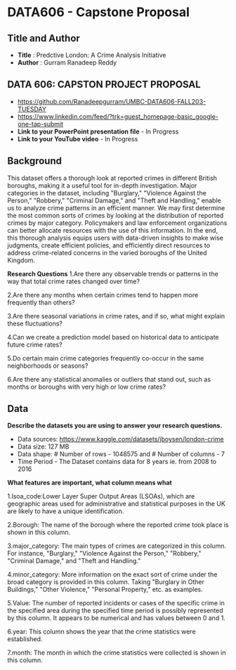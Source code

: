 # DATA606 - Capstone Proposal 

## Title and Author
- **Title** : Predctive London: A Crime Analysis Initiative
- **Author** : Gurram Ranadeep Reddy
## DATA 606: CAPSTON PROJECT PROPOSAL
- https://github.com/Ranadeepgurram/UMBC-DATA606-FALL203-TUESDAY
- https://www.linkedin.com/feed/?trk=guest_homepage-basic_google-one-tap-submit
- **Link to your PowerPoint presentation file** - In Progress
- **Link to your YouTube video** - In Progress

    
## Background
This dataset offers a thorough look at reported crimes in different British boroughs, making it a useful tool for in-depth investigation. Major categories in the dataset, including "Burglary," "Violence Against the Person," "Robbery," "Criminal Damage," and "Theft and Handling," enable us to analyze crime patterns in an efficient manner.
We may first determine the most common sorts of crimes by looking at the distribution of reported crimes by major category. Policymakers and law enforcement organizations can better allocate resources with the use of this information.
In the end, this thorough analysis equips users with data-driven insights to make wise judgments, create efficient policies, and efficiently direct resources to address crime-related concerns in the varied boroughs of the United Kingdom.


**Research Questions**
1.Are there any observable trends or patterns in the way that total crime rates changed over time?

2.Are there any months when certain crimes tend to happen more frequently than others?

3.Are there seasonal variations in crime rates, and if so, what might explain these fluctuations?

4.Can we create a prediction model based on historical data to anticipate future crime rates?

5.Do certain main crime categories frequently co-occur in the same neighborhoods or seasons?

6.Are there any statistical anomalies or outliers that stand out, such as months or boroughs with very high or low crime rates?



## Data 

**Describe the datasets you are using to answer your research questions.**

- Data sources: https://www.kaggle.com/datasets/jboysen/london-crime
- Data size: 127 MB
- Data shape: # Number of rows - 1048575 and # Number of  columns - 7
- Time Period - The Dataset contains data for 8 years ie. from 2008 to 2016

**What features are important, what column means what**

1.lsoa_code:Lower Layer Super Output Areas (LSOAs), which are geographic areas used for administrative and statistical purposes in the UK are likely to have a unique identification.

2.Borough: The name of the borough where the reported crime took place is shown in this column.

3.major_category: The main types of crimes are categorized in this column. For instance, "Burglary," "Violence Against the Person," "Robbery," "Criminal Damage," and "Theft and Handling."

4.minor_category: More information on the exact sort of crime under the broad category is provided in this column. Taking "Burglary in Other Buildings," "Other Violence," "Personal Property," etc. as examples.

5.Value: The number of reported incidents or cases of the specific crime in the specified area during the specified time period is possibly represented by this column. It appears to be numerical and has values between 0 and 1.

6.year: This column shows the year that the crime statistics were established.

7.month: The month in which the crime statistics were collected is shown in this column.

